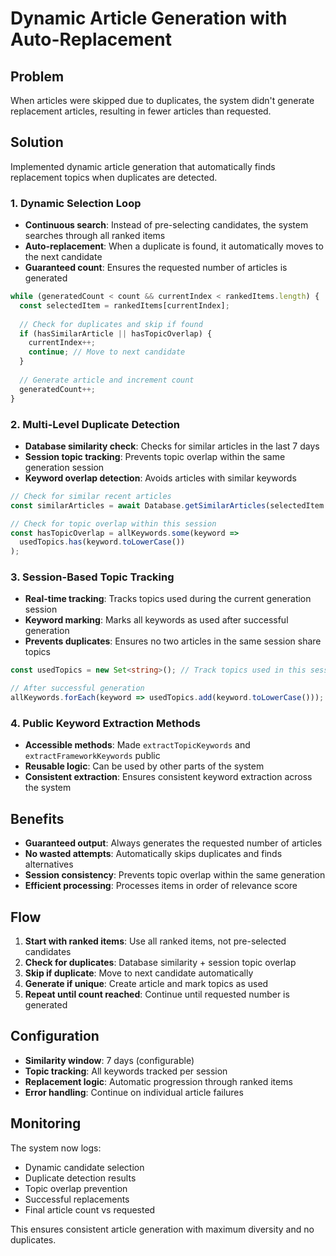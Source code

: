 # Dynamic Article Generation with Auto-Replacement

## Problem
When articles were skipped due to duplicates, the system didn't generate replacement articles, resulting in fewer articles than requested.

## Solution
Implemented dynamic article generation that automatically finds replacement topics when duplicates are detected.

### 1. Dynamic Selection Loop
- **Continuous search**: Instead of pre-selecting candidates, the system searches through all ranked items
- **Auto-replacement**: When a duplicate is found, it automatically moves to the next candidate
- **Guaranteed count**: Ensures the requested number of articles is generated

```typescript
while (generatedCount < count && currentIndex < rankedItems.length) {
  const selectedItem = rankedItems[currentIndex];
  
  // Check for duplicates and skip if found
  if (hasSimilarArticle || hasTopicOverlap) {
    currentIndex++;
    continue; // Move to next candidate
  }
  
  // Generate article and increment count
  generatedCount++;
}
```

### 2. Multi-Level Duplicate Detection
- **Database similarity check**: Checks for similar articles in the last 7 days
- **Session topic tracking**: Prevents topic overlap within the same generation session
- **Keyword overlap detection**: Avoids articles with similar keywords

```typescript
// Check for similar recent articles
const similarArticles = await Database.getSimilarArticles(selectedItem.title, 7);

// Check for topic overlap within this session
const hasTopicOverlap = allKeywords.some(keyword => 
  usedTopics.has(keyword.toLowerCase())
);
```

### 3. Session-Based Topic Tracking
- **Real-time tracking**: Tracks topics used during the current generation session
- **Keyword marking**: Marks all keywords as used after successful generation
- **Prevents duplicates**: Ensures no two articles in the same session share topics

```typescript
const usedTopics = new Set<string>(); // Track topics used in this session

// After successful generation
allKeywords.forEach(keyword => usedTopics.add(keyword.toLowerCase()));
```

### 4. Public Keyword Extraction Methods
- **Accessible methods**: Made `extractTopicKeywords` and `extractFrameworkKeywords` public
- **Reusable logic**: Can be used by other parts of the system
- **Consistent extraction**: Ensures consistent keyword extraction across the system

## Benefits
- **Guaranteed output**: Always generates the requested number of articles
- **No wasted attempts**: Automatically skips duplicates and finds alternatives
- **Session consistency**: Prevents topic overlap within the same generation
- **Efficient processing**: Processes items in order of relevance score

## Flow
1. **Start with ranked items**: Use all ranked items, not pre-selected candidates
2. **Check for duplicates**: Database similarity + session topic overlap
3. **Skip if duplicate**: Move to next candidate automatically
4. **Generate if unique**: Create article and mark topics as used
5. **Repeat until count reached**: Continue until requested number is generated

## Configuration
- **Similarity window**: 7 days (configurable)
- **Topic tracking**: All keywords tracked per session
- **Replacement logic**: Automatic progression through ranked items
- **Error handling**: Continue on individual article failures

## Monitoring
The system now logs:
- Dynamic candidate selection
- Duplicate detection results
- Topic overlap prevention
- Successful replacements
- Final article count vs requested

This ensures consistent article generation with maximum diversity and no duplicates.
